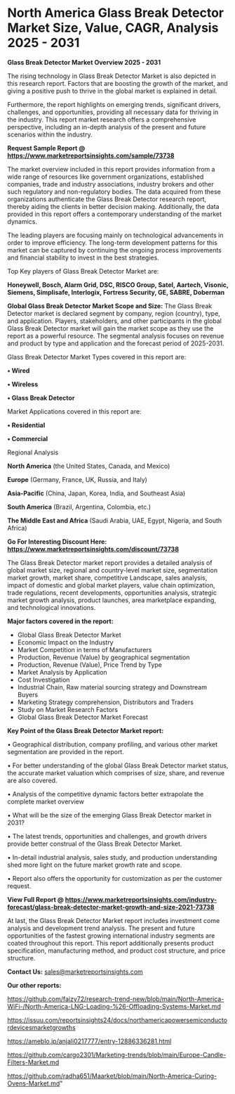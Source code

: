 # North America Glass Break Detector Market Size, Value, CAGR, Analysis 2025 - 2031

<Strong> Glass Break Detector Market Overview 2025 - 2031</strong>

The rising technology in Glass Break Detector Market is also depicted in this research report. Factors that are boosting the growth of the market, and giving a positive push to thrive in the global market is explained in detail.

Furthermore, the report highlights on emerging trends, significant drivers, challenges, and opportunities, providing all necessary data for thriving in the industry. This report market research offers a comprehensive perspective, including an in-depth analysis of the present and future scenarios within the industry.

<strong>Request Sample Report @ <a href=https://www.marketreportsinsights.com/sample/73738>https://www.marketreportsinsights.com/sample/73738</a></strong>

The market overview included in this report provides information from a wide range of resources like government organizations, established companies, trade and industry associations, industry brokers and other such regulatory and non-regulatory bodies. The data acquired from these organizations authenticate the Glass Break Detector research report, thereby aiding the clients in better decision making. Additionally, the data provided in this report offers a contemporary understanding of the market dynamics.

The leading players are focusing mainly on technological advancements in order to improve efficiency. The long-term development patterns for this market can be captured by continuing the ongoing process improvements and financial stability to invest in the best strategies.

Top Key players of Glass Break Detector Market are:

<strong>Honeywell, Bosch, Alarm Grid, DSC, RISCO Group, Satel, Aartech, Visonic, Siemens, Simplisafe, Interlogix, Fortress Security, GE, SABRE, Doberman</strong>

<strong><b>Global Glass Break Detector Market Scope and Size:</b></strong>
The Glass Break Detector market is declared segment by company, region (country), type, and application. Players, stakeholders, and other participants in the global Glass Break Detector market will gain the market scope as they use the report as a powerful resource. The segmental analysis focuses on revenue and product by type and application and the forecast period of 2025-2031.

Glass Break Detector Market Types covered in this report are:

<strong>• Wired

• Wireless

• Glass Break Detector</strong>

Market Applications covered in this report are:

<strong>• Residential

• Commercial</strong> 

Regional Analysis

<strong>North America</strong> (the United States, Canada, and Mexico)

<strong>Europe</strong> (Germany, France, UK, Russia, and Italy)

<strong>Asia-Pacific</strong> (China, Japan, Korea, India, and Southeast Asia)

<strong>South America</strong> (Brazil, Argentina, Colombia, etc.)

<strong>The Middle East and Africa</strong> (Saudi Arabia, UAE, Egypt, Nigeria, and South Africa)

<strong>Go For Interesting Discount Here: <a href=https://www.marketreportsinsights.com/discount/73738>https://www.marketreportsinsights.com/discount/73738</a></strong>

The Glass Break Detector market report provides a detailed analysis of global market size, regional and country-level market size, segmentation market growth, market share, competitive Landscape, sales analysis, impact of domestic and global market players, value chain optimization, trade regulations, recent developments, opportunities analysis, strategic market growth analysis, product launches, area marketplace expanding, and technological innovations.

<strong><b>Major factors covered in the report:</b></strong>
<ul>
  <li>Global Glass Break Detector Market </li>
  <li>Economic Impact on the Industry</li>
  <li>Market Competition in terms of Manufacturers</li>
  <li>Production, Revenue (Value) by geographical segmentation</li>
  <li>Production, Revenue (Value), Price Trend by Type</li>
  <li>Market Analysis by Application</li>
  <li>Cost Investigation</li>
  <li>Industrial Chain, Raw material sourcing strategy and Downstream Buyers</li>
  <li>Marketing Strategy comprehension, Distributors and Traders</li>
  <li>Study on Market Research Factors</li>
  <li>Global Glass Break Detector Market Forecast</li>
</ul>

<strong><b>Key Point of the Glass Break Detector Market report:</b></strong>

• Geographical distribution, company profiling, and various other market segmentation are provided in the report.

• For better understanding of the global Glass Break Detector market status, the accurate market valuation which comprises of size, share, and revenue are also covered.

• Analysis of the competitive dynamic factors better extrapolate the complete market overview

• What will be the size of the emerging Glass Break Detector market in 2031?

• The latest trends, opportunities and challenges, and growth drivers provide better construal of the Glass Break Detector Market.

• In-detail industrial analysis, sales study, and production understanding shed more light on the future market growth rate and scope.

• Report also offers the opportunity for customization as per the customer request.

<strong><b>View Full Report @ <a href=https://www.marketreportsinsights.com/industry-forecast/glass-break-detector-market-growth-and-size-2021-73738>https://www.marketreportsinsights.com/industry-forecast/glass-break-detector-market-growth-and-size-2021-73738</a></b></strong>


At last, the Glass Break Detector Market report includes investment come analysis and development trend analysis. The present and future opportunities of the fastest growing international industry segments are coated throughout this report. This report additionally presents product specification, manufacturing method, and product cost structure, and price structure.

<strong>Contact Us:</strong>
sales@marketreportsinsights.com

<strong>Our other reports:</strong>

<a href=https://github.com/faizy72/research-trend-new/blob/main/North-America-WiFi-/North-America-LNG-Loading-%26-Offloading-Systems-Market.md>https://github.com/faizy72/research-trend-new/blob/main/North-America-WiFi-/North-America-LNG-Loading-%26-Offloading-Systems-Market.md</a>

<a href=https://issuu.com/reportsinsights24/docs/northamericapowersemiconductordevicesmarketgrowths>https://issuu.com/reportsinsights24/docs/northamericapowersemiconductordevicesmarketgrowths</a>

<a href=https://ameblo.jp/anjali0217777/entry-12886336281.html>https://ameblo.jp/anjali0217777/entry-12886336281.html</a>

<a href=https://github.com/cargo2301/Marketing-trends/blob/main/Europe-Candle-Filters-Market.md>https://github.com/cargo2301/Marketing-trends/blob/main/Europe-Candle-Filters-Market.md</a>

<a href=https://github.com/radha651/Maarket/blob/main/North-America-Curing-Ovens-Market.md>https://github.com/radha651/Maarket/blob/main/North-America-Curing-Ovens-Market.md</a>"

